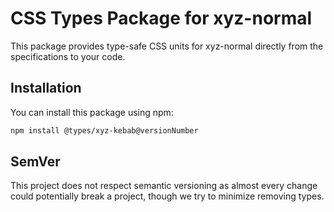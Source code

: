# CSS Types Package for xyz-normal

This package provides type-safe CSS units for xyz-normal directly from the specifications to your code.

## Installation

You can install this package using npm:

```bash
npm install @types/xyz-kebab@versionNumber
```

## SemVer

This project does not respect semantic versioning as almost every change could potentially break a project, though we try to minimize removing types.
